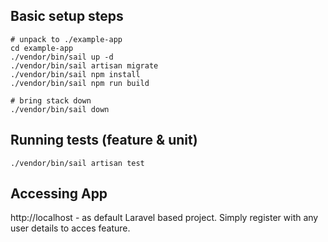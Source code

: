 ## Basic setup steps
```
# unpack to ./example-app
cd example-app
./vendor/bin/sail up -d
./vendor/bin/sail artisan migrate
./vendor/bin/sail npm install
./vendor/bin/sail npm run build

# bring stack down 
./vendor/bin/sail down
```

## Running tests (feature & unit)
```
./vendor/bin/sail artisan test
```

## Accessing App
http://localhost - as default Laravel based project. Simply register with any user details to acces feature.
